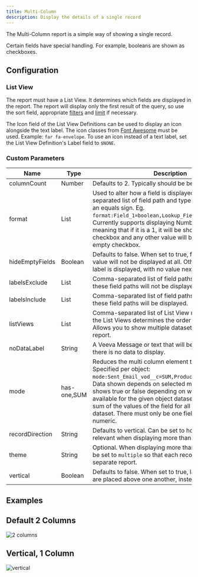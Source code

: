 ```yaml
---
title: Multi-Column
description: Display the details of a single record
---
```


The Multi-Column report is a simple way of showing a single record.

Certain fields have special handling. For example, booleans are shown as checkboxes.

## Configuration

### List View

The report must have a List View. It determines which fields are displayed in the report. The report will display only the first result of the query, so use the sort field, appropriate [filters](/references/custom-parameters-list-view#filters) and [limit](/references/custom-parameters-list-view#limit) if necessary.

The Icon field of the List View Definitions can be used to display an icon alongside the text label. The icon classes from [Font Awesome](https://fontawesome.com/v5/search) must be used. Example: `far fa-envelope`. To use an icon instead of a text label, set the List View Definition's Label field to `$NONE`.

### Custom Parameters

| Name                | Type  | Description |
|---------------------|-------|-------------|
| columnCount | Number | Defaults to 2. Typically should be between 1 and 4. |
| format | List | Used to alter how a field is displayed. It is a comma-separated list of field path and type pairs, separated by an equals sign. Eg. `format:Field_1=boolean,Lookup_Field.Field_2=boolean`. Currently supports displaying Numbers as Booleans, meaning that if it is a 1, it will be shown as a checked checkbox and any other value will be shown as an empty checkbox. |
| hideEmptyFields | Boolean | Defaults to false. When set to true, fields that have no value will not be displayed at all. Otherwise, the field label is displayed, with no value next to it. |
| labelsExclude | List | Comma-separated list of field paths. The labels for these field paths will not be displayed. |
| labelsInclude | List | Comma-separated list of field paths. Only the labels for these field paths will be displayed. |
| listViews | List | Comma-separated list of List View names. The order of the List Views determines the order they are shown in. Allows you to show multiple datasets in the same report. | 
| noDataLabel | String | A Veeva Message or text that will be displayed when there is no data to display. |
| mode | has-one,SUM | Reduces the multi column element to 1 column. Specified per object: `mode:Sent_Email_vod__c=SUM,Product_vod__c=has-one`. Data shown depends on selected mode. **has-one**:  shows true or false depending on whether results are available for the given object dataset. **SUM**: shows the sum of the values of the field for all records in the dataset. There must only be one field. Field must be numeric. |
| recordDirection | String | Defaults to vertical. Can be set to horizontal. Only relevant when displaying more than one record. |
| theme | String | Optional. When displaying more than one record, can be set to `multiple` so that each record appears to be a separate report. |
| vertical | Boolean | Defaults to false. When set to true, labels and values are placed above one another, instead of side-by-side. |

## Examples

## Default 2 Columns

![2 columns](/static/img/report-multi-column-2-column.png "2 columns")

## Vertical, 1 Column

![vertical](/static/img/report-multi-column-vertical.png "vertical")
